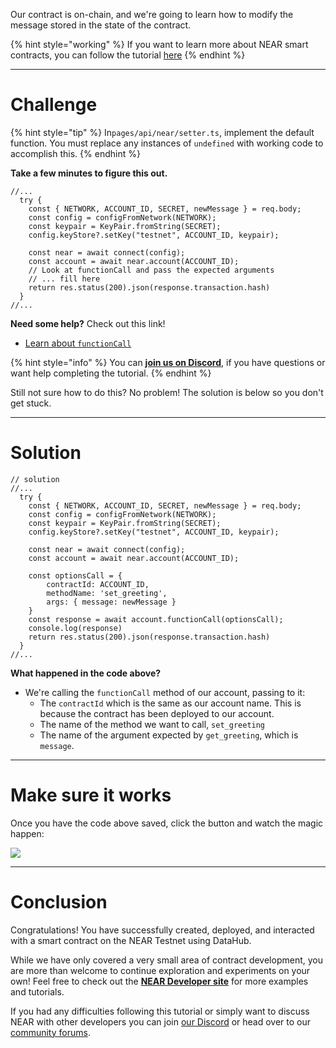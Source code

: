 Our contract is on-chain, and we're going to learn how to modify the message stored in the state of the contract.

{% hint style="working" %}
If you want to learn more about NEAR smart contracts, you can follow the tutorial [here](https://learn.figment.io/tutorials/write-and-deploy-a-smart-contract-on-near)
{% endhint %}

---

# Challenge

{% hint style="tip" %}
In`pages/api/near/setter.ts`, implement the default function. You must replace any instances of `undefined` with working code to accomplish this.
{% endhint %}

**Take a few minutes to figure this out.**

```tsx
//...
  try {
    const { NETWORK, ACCOUNT_ID, SECRET, newMessage } = req.body;
    const config = configFromNetwork(NETWORK);
    const keypair = KeyPair.fromString(SECRET);
    config.keyStore?.setKey("testnet", ACCOUNT_ID, keypair);

    const near = await connect(config);
    const account = await near.account(ACCOUNT_ID);
    // Look at functionCall and pass the expected arguments
    // ... fill here
    return res.status(200).json(response.transaction.hash)
  }
//...
```

**Need some help?** Check out this link!

- [Learn about `functionCall`](https://near.github.io/near-api-js/classes/account.account-1.html#functioncall)

{% hint style="info" %}
You can [**join us on Discord**](https://discord.gg/fszyM7K), if you have questions or want help completing the tutorial.
{% endhint %}

Still not sure how to do this? No problem! The solution is below so you don't get stuck.

---

# Solution

```tsx
// solution
//...
  try {
    const { NETWORK, ACCOUNT_ID, SECRET, newMessage } = req.body;
    const config = configFromNetwork(NETWORK);
    const keypair = KeyPair.fromString(SECRET);
    config.keyStore?.setKey("testnet", ACCOUNT_ID, keypair);

    const near = await connect(config);
    const account = await near.account(ACCOUNT_ID);

    const optionsCall = {
        contractId: ACCOUNT_ID,
        methodName: 'set_greeting',
        args: { message: newMessage }
    }
    const response = await account.functionCall(optionsCall);
    console.log(response)
    return res.status(200).json(response.transaction.hash)
  }
//...
```

**What happened in the code above?**

- We're calling the `functionCall` method of our account, passing to it:
  - The `contractId` which is the same as our account name. This is because the contract has been deployed to our account.
  - The name of the method we want to call, `set_greeting`
  - The name of the argument expected by `get_greeting`, which is `message`.

---

# Make sure it works

Once you have the code above saved, click the button and watch the magic happen:

![](https://raw.githubusercontent.com/figment-networks/learn-web3-dapp/main/markdown/__images__/near/near-setter.gif)

---

# Conclusion

Congratulations! You have successfully created, deployed, and interacted with a smart contract on the NEAR Testnet using DataHub.

While we have only covered a very small area of contract development, you are more than welcome to continue exploration and experiments on your own! Feel free to check out the [**NEAR Developer site**](https://examples.near.org/) for more examples and tutorials.

If you had any difficulties following this tutorial or simply want to discuss NEAR with other developers you can join [our Discord](https://discord.gg/fszyM7K) or head over to our [community forums](https://community.figment.io).
